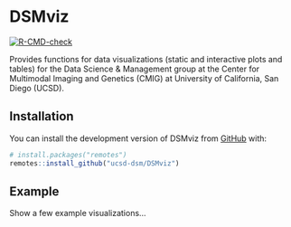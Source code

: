 
<!-- README.md is generated from README.Rmd. Please edit that file -->

# DSMviz

<!-- badges: start -->

[![R-CMD-check](https://github.com/ucsd-dsm/dsm-viz/actions/workflows/R-CMD-check.yaml/badge.svg)](https://github.com/ucsd-dsm/dsm-viz/actions/workflows/R-CMD-check.yaml)
<!-- badges: end -->

Provides functions for data visualizations (static and interactive plots
and tables) for the Data Science & Management group at the Center for
Multimodal Imaging and Genetics (CMIG) at University of California, San
Diego (UCSD).

## Installation

You can install the development version of DSMviz from
[GitHub](https://github.com/) with:

``` r
# install.packages("remotes")
remotes::install_github("ucsd-dsm/DSMviz")
```

## Example

Show a few example visualizations…

